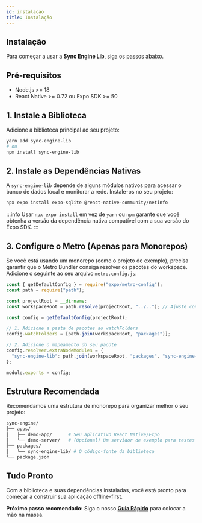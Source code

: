 ```yaml
---
id: instalacao
title: Instalação
---
```


## Instalação

Para começar a usar a **Sync Engine Lib**, siga os passos abaixo.

## Pré-requisitos

- Node.js >= 18
- React Native >= 0.72 ou Expo SDK >= 50

## 1. Instale a Biblioteca

Adicione a biblioteca principal ao seu projeto:

```bash
yarn add sync-engine-lib
# ou
npm install sync-engine-lib
```

## 2. Instale as Dependências Nativas

A `sync-engine-lib` depende de alguns módulos nativos para acessar o banco de dados local e monitorar a rede. Instale-os no seu projeto:

```bash
npx expo install expo-sqlite @react-native-community/netinfo
```

:::info
Usar `npx expo install` em vez de `yarn` ou `npm` garante que você obtenha a versão da dependência nativa compatível com a sua versão do Expo SDK.
:::

## 3. Configure o Metro (Apenas para Monorepos)

Se você está usando um monorepo (como o projeto de exemplo), precisa garantir que o Metro Bundler consiga resolver os pacotes do workspace. Adicione o seguinte ao seu arquivo `metro.config.js`:

```javascript title="apps/demo-app/metro.config.js"
const { getDefaultConfig } = require("expo/metro-config");
const path = require("path");

const projectRoot = __dirname;
const workspaceRoot = path.resolve(projectRoot, "../.."); // Ajuste conforme sua estrutura

const config = getDefaultConfig(projectRoot);

// 1. Adicione a pasta de pacotes ao watchFolders
config.watchFolders = [path.join(workspaceRoot, "packages")];

// 2. Adicione o mapeamento do seu pacote
config.resolver.extraNodeModules = {
  "sync-engine-lib": path.join(workspaceRoot, "packages", "sync-engine-lib"),
};

module.exports = config;
```

## Estrutura Recomendada

Recomendamos uma estrutura de monorepo para organizar melhor o seu projeto:

```bash
sync-engine/
├── apps/
│   ├── demo-app/      # Seu aplicativo React Native/Expo
│   └── demo-server/   # (Opcional) Um servidor de exemplo para testes
├── packages/
│   └── sync-engine-lib/ # O código-fonte da biblioteca
└── package.json
```

## Tudo Pronto

Com a biblioteca e suas dependências instaladas, você está pronto para começar a construir sua aplicação offline-first.

**Próximo passo recomendado:** Siga o nosso **[Guia Rápido](/docs/guia-rapido/construindo-um-app-de-todos)** para colocar a mão na massa.
